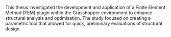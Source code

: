 This thesis investigated the development and application of a Finite Element Method (FEM) plugin within the Grasshopper environment to enhance structural analysis and optimisation. The study focused on creating a parametric tool that allowed for quick, preliminary evaluations of structural design.
